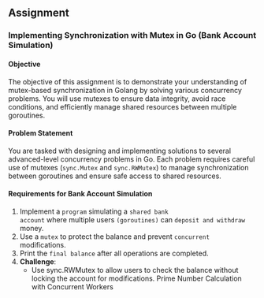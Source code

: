 ## Assignment

### Implementing Synchronization with Mutex in Go (Bank Account Simulation)

#### Objective

The objective of this assignment is to demonstrate your understanding of mutex-based synchronization in Golang by solving various concurrency problems. You will use mutexes to ensure data integrity, avoid race conditions, and efficiently manage shared resources between multiple goroutines.

#### Problem Statement

You are tasked with designing and implementing solutions to several advanced-level concurrency problems in Go. Each problem requires careful use of mutexes (`sync.Mutex` and `sync.RWMutex`) to manage synchronization between goroutines and ensure safe access to shared resources.


#### Requirements for Bank Account Simulation

1. Implement a <code>program</code> simulating a <code>shared bank account</code> where multiple users <code>(goroutines)</code> can <code>deposit and withdraw</code> money.
2. Use a <code>mutex</code> to protect the balance and prevent <code>concurrent</code> modifications.
3. Print the <code>final balance</code> after all operations are completed.
4. <strong>Challenge</strong>:
    - Use sync.RWMutex to allow users to check the balance without locking the account for modifications. Prime Number Calculation with Concurrent Workers